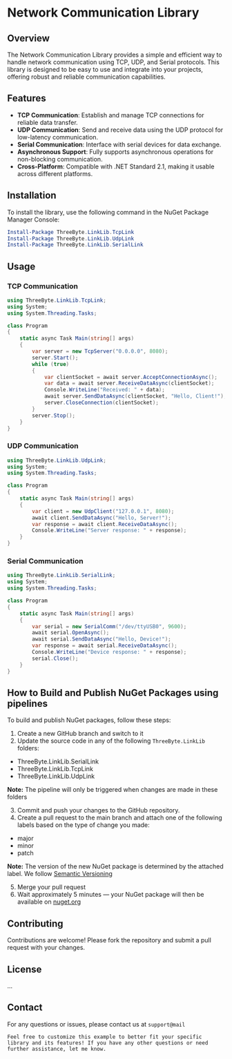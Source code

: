 # Network Communication Library

## Overview
The Network Communication Library provides a simple and efficient way to handle network communication using TCP, UDP, and Serial protocols. This library is designed to be easy to use and integrate into your projects, offering robust and reliable communication capabilities.

## Features
- **TCP Communication**: Establish and manage TCP connections for reliable data transfer.
- **UDP Communication**: Send and receive data using the UDP protocol for low-latency communication.
- **Serial Communication**: Interface with serial devices for data exchange.
- **Asynchronous Support**: Fully supports asynchronous operations for non-blocking communication.
- **Cross-Platform**: Compatible with .NET Standard 2.1, making it usable across different platforms.



## Installation
To install the library, use the following command in the NuGet Package Manager Console:
```powershell
Install-Package ThreeByte.LinkLib.TcpLink
Install-Package ThreeByte.LinkLib.UdpLink
Install-Package ThreeByte.LinkLib.SerialLink
```

## Usage

### TCP Communication
```csharp
using ThreeByte.LinkLib.TcpLink;
using System;
using System.Threading.Tasks;

class Program
{
    static async Task Main(string[] args)
    {
        var server = new TcpServer("0.0.0.0", 8080);
        server.Start();
        while (true)
        {
            var clientSocket = await server.AcceptConnectionAsync();
            var data = await server.ReceiveDataAsync(clientSocket);
            Console.WriteLine("Received: " + data);
            await server.SendDataAsync(clientSocket, "Hello, Client!");
            server.CloseConnection(clientSocket);
        }
        server.Stop();
    }
}
```

### UDP Communication
```csharp
using ThreeByte.LinkLib.UdpLink;
using System;
using System.Threading.Tasks;

class Program
{
    static async Task Main(string[] args)
    {
        var client = new UdpClient("127.0.0.1", 8080);
        await client.SendDataAsync("Hello, Server!");
        var response = await client.ReceiveDataAsync();
        Console.WriteLine("Server response: " + response);
    }
}
```

### Serial Communication
```csharp
using ThreeByte.LinkLib.SerialLink;
using System;
using System.Threading.Tasks;

class Program
{
    static async Task Main(string[] args)
    {
        var serial = new SerialComm("/dev/ttyUSB0", 9600);
        await serial.OpenAsync();
        await serial.SendDataAsync("Hello, Device!");
        var response = await serial.ReceiveDataAsync();
        Console.WriteLine("Device response: " + response);
        serial.Close();
    }
}
```

## How to Build and Publish NuGet Packages using pipelines

To build and publish NuGet packages, follow these steps:
1. Create a new GitHub branch and switch to it
2. Update the source code in any of the following `ThreeByte.LinkLib` folders:
- ThreeByte.LinkLib.SerialLink
- ThreeByte.LinkLib.TcpLink
- ThreeByte.LinkLib.UdpLink

**Note:** The pipeline will only be triggered when changes are made in these folders

3. Commit and push your changes to the GitHub repository.
4. Create a pull request to the main branch and attach one of the following labels based on the type of change you made:
- major
- minor
- patch

**Note:** The version of the new NuGet package is determined by the attached label. We follow [Semantic Versioning](https://semver.org/)

5. Merge your pull request
6. Wait approximately 5 minutes — your NuGet package will then be available on [nuget.org](https://www.nuget.org/profiles/olaaf)

## Contributing
Contributions are welcome! Please fork the repository and submit a pull request with your changes.

## License
...

## Contact
For any questions or issues, please contact us at `support@mail`
```
Feel free to customize this example to better fit your specific library and its features! If you have any other questions or need further assistance, let me know.
```
